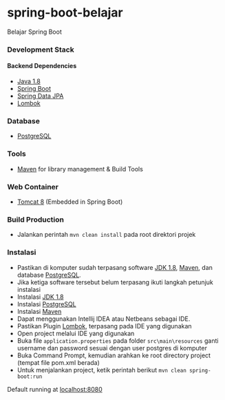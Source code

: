 # spring-boot-belajar
Belajar Spring Boot

### Development Stack   
#### Backend Dependencies 
* [Java 1.8](http://openjdk.java.net/projects/jdk8/ "Download JDK 1.8")
* [Spring Boot](https://docs.spring.io/spring-boot/docs/current/reference/htmlsingle/)
* [Spring Data JPA](https://docs.spring.io/spring-data/jpa/docs/current/reference/html/)
* [Lombok](https://projectlombok.org/api/)


### Database
* [PostgreSQL](https://www.postgresql.org/)
### Tools
* [Maven](https://maven.apache.org/) for library management & Build Tools
### Web Container
* [Tomcat 8](https://tomcat.apache.org/tomcat-8.0-doc/index.html) (Embedded in Spring Boot)
### Build Production
* Jalankan perintah `mvn clean install` pada root direktori projek



### Instalasi
* Pastikan di komputer sudah terpasang software [JDK 1.8](http://www.oracle.com/technetwork/java/javase/downloads/jdk8-downloads-2133151.html "Download JDK 1.8"), [Maven](https://maven.apache.org/), dan database [PostgreSQL](https://www.postgresql.org/).
* Jika ketiga software tersebut belum terpasang ikuti langkah petunjuk instalasi
 * Instalasi [JDK 1.8](https://docs.oracle.com/javase/8/docs/technotes/guides/install/windows_jdk_install.html#A1097936)
 * Instalasi [PostgreSQL](https://www.labkey.org/Documentation/wiki-page.view?name=installPostgreSQLWindows)
* Instalasi [Maven](https://maven.apache.org/install.html)
* Dapat menggunakan Intellij IDEA atau Netbeans sebagai IDE.
* Pastikan Plugin [Lombok](https://projectlombok.org/api/), terpasang pada IDE yang digunakan
* Open project melalui IDE yang digunakan
* Buka file `application.properties` pada folder `src\main\resources` ganti username dan password sesuai dengan user postgres di komputer
* Buka Command Prompt, kemudian arahkan ke root directory project (tempat file pom.xml berada)
* Untuk menjalankan project, ketik perintah berikut `mvn clean spring-boot:run `

Default running at [localhost:8080](http://localhost:8000)


